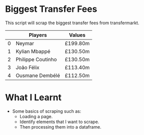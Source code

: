 # Biggest Transfer Fees

This script will scrap the biggest transfer fees from transfermarkt.

|  | Players | Values |
| --- | --- | --- |
| 0  | Neymar  | £199.80m  |
| 1  | Kylian Mbappé  | £130.50m  |
| 2  | Philippe Coutinho  | £130.50m  |
| 3  | João Félix  | £113.40m  |
| 4  | Ousmane Dembélé  | £112.50m  |

# What I Learnt

- Some basics of scraping such as:
  - Loading a page.
  - Identify elements that I want to scrape.
  - Then processing them into a dataframe.
